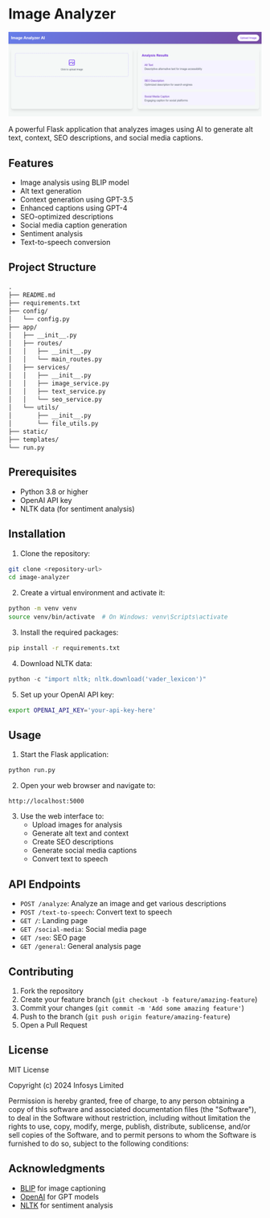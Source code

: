 # Image Analyzer
![ALT_TEXT_PRO](info.png)

A powerful Flask application that analyzes images using AI to generate alt text, context, SEO descriptions, and social media captions.

## Features

- Image analysis using BLIP model
- Alt text generation
- Context generation using GPT-3.5
- Enhanced captions using GPT-4
- SEO-optimized descriptions
- Social media caption generation
- Sentiment analysis
- Text-to-speech conversion

## Project Structure

```
.
├── README.md
├── requirements.txt
├── config/
│   └── config.py
├── app/
│   ├── __init__.py
│   ├── routes/
│   │   ├── __init__.py
│   │   └── main_routes.py
│   ├── services/
│   │   ├── __init__.py
│   │   ├── image_service.py
│   │   ├── text_service.py
│   │   └── seo_service.py
│   └── utils/
│       ├── __init__.py
│       └── file_utils.py
├── static/
├── templates/
└── run.py
```

## Prerequisites

- Python 3.8 or higher
- OpenAI API key
- NLTK data (for sentiment analysis)

## Installation

1. Clone the repository:
```bash
git clone <repository-url>
cd image-analyzer
```

2. Create a virtual environment and activate it:
```bash
python -m venv venv
source venv/bin/activate  # On Windows: venv\Scripts\activate
```

3. Install the required packages:
```bash
pip install -r requirements.txt
```

4. Download NLTK data:
```python
python -c "import nltk; nltk.download('vader_lexicon')"
```

5. Set up your OpenAI API key:
```bash
export OPENAI_API_KEY='your-api-key-here'
```

## Usage

1. Start the Flask application:
```bash
python run.py
```

2. Open your web browser and navigate to:
```
http://localhost:5000
```

3. Use the web interface to:
   - Upload images for analysis
   - Generate alt text and context
   - Create SEO descriptions
   - Generate social media captions
   - Convert text to speech

## API Endpoints

- `POST /analyze`: Analyze an image and get various descriptions
- `POST /text-to-speech`: Convert text to speech
- `GET /`: Landing page
- `GET /social-media`: Social media page
- `GET /seo`: SEO page
- `GET /general`: General analysis page

## Contributing

1. Fork the repository
2. Create your feature branch (`git checkout -b feature/amazing-feature`)
3. Commit your changes (`git commit -m 'Add some amazing feature'`)
4. Push to the branch (`git push origin feature/amazing-feature`)
5. Open a Pull Request

## License

MIT License

Copyright (c) 2024 Infosys Limited

Permission is hereby granted, free of charge, to any person obtaining a copy
of this software and associated documentation files (the "Software"), to deal
in the Software without restriction, including without limitation the rights
to use, copy, modify, merge, publish, distribute, sublicense, and/or sell
copies of the Software, and to permit persons to whom the Software is
furnished to do so, subject to the following conditions:

## Acknowledgments

- [BLIP](https://github.com/salesforce/BLIP) for image captioning
- [OpenAI](https://openai.com/) for GPT models
- [NLTK](https://www.nltk.org/) for sentiment analysis


